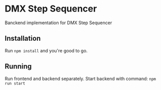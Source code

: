 # DMX Step Sequencer
Banckend implementation for DMX Step Sequencer

## Installation
Run `npm install` and you're good to go.

## Running
Run frontend and backend separately. Start backend with command:
`npm run start`
